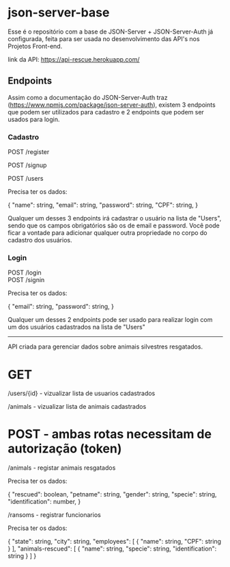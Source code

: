 # json-server-base

Esse é o repositório com a base de JSON-Server + JSON-Server-Auth já configurada, feita para ser usada no desenvolvimento das API's nos Projetos Front-end.

link da API: https://api-rescue.herokuapp.com/

## Endpoints

Assim como a documentação do JSON-Server-Auth traz (https://www.npmjs.com/package/json-server-auth), existem 3 endpoints que podem ser utilizados para cadastro e 2 endpoints que podem ser usados para login.

### Cadastro

POST /register <br/>

POST /signup <br/>

POST /users

Precisa ter os dados:

{
"name": string,
"email": string,
"password": string,
"CPF": string,
}

Qualquer um desses 3 endpoints irá cadastrar o usuário na lista de "Users", sendo que os campos obrigatórios são os de email e password.
Você pode ficar a vontade para adicionar qualquer outra propriedade no corpo do cadastro dos usuários.

### Login

POST /login <br/>
POST /signin

Precisa ter os dados:

{
"email": string,
"password": string,
}

Qualquer um desses 2 endpoints pode ser usado para realizar login com um dos usuários cadastrados na lista de "Users"

---

API criada para gerenciar dados sobre animais silvestres resgatados.

# GET

/users/{id} - vizualizar lista de usuarios cadastrados

/animals - vizualizar lista de animais cadastrados

# POST - ambas rotas necessitam de autorização (token)

/animals - registar animais resgatados

Precisa ter os dados:

{
"rescued": boolean,
"petname": string,
"gender": string,
"specie": string,
"identification": number,
}

/ransoms - registrar funcionarios

Precisa ter os dados:

{
"state": string,
"city": string,
"employees": [
{
"name": string,
"CPF": string
}
],
"animals-rescued": [
{
"name": string,
"specie": string,
"identification": string
}
]
}
